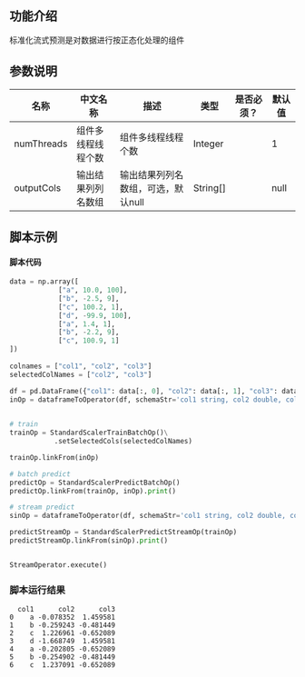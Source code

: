 ## 功能介绍

标准化流式预测是对数据进行按正态化处理的组件

## 参数说明

| 名称 | 中文名称 | 描述 | 类型 | 是否必须？ | 默认值 |
| --- | --- | --- | --- | --- | --- |
| numThreads | 组件多线程线程个数 | 组件多线程线程个数 | Integer |  | 1 |
| outputCols | 输出结果列列名数组 | 输出结果列列名数组，可选，默认null | String[] |  | null |




## 脚本示例

#### 脚本代码

```python
data = np.array([
            ["a", 10.0, 100],
            ["b", -2.5, 9],
            ["c", 100.2, 1],
            ["d", -99.9, 100],
            ["a", 1.4, 1],
            ["b", -2.2, 9],
            ["c", 100.9, 1]
])
             
colnames = ["col1", "col2", "col3"]
selectedColNames = ["col2", "col3"]

df = pd.DataFrame({"col1": data[:, 0], "col2": data[:, 1], "col3": data[:, 2]})
inOp = dataframeToOperator(df, schemaStr='col1 string, col2 double, col3 long', op_type='batch')
         

# train
trainOp = StandardScalerTrainBatchOp()\
           .setSelectedCols(selectedColNames)

trainOp.linkFrom(inOp)

# batch predict
predictOp = StandardScalerPredictBatchOp()
predictOp.linkFrom(trainOp, inOp).print()

# stream predict
sinOp = dataframeToOperator(df, schemaStr='col1 string, col2 double, col3 long', op_type='stream')

predictStreamOp = StandardScalerPredictStreamOp(trainOp)
predictStreamOp.linkFrom(sinOp).print()


StreamOperator.execute()
```
### 脚本运行结果

```
  col1      col2      col3
0    a -0.078352  1.459581
1    b -0.259243 -0.481449
2    c  1.226961 -0.652089
3    d -1.668749  1.459581
4    a -0.202805 -0.652089
5    b -0.254902 -0.481449
6    c  1.237091 -0.652089
```



